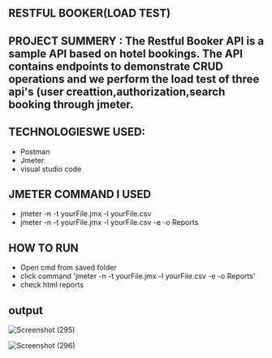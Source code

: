## RESTFUL BOOKER(LOAD TEST)
## PROJECT SUMMERY : The Restful Booker API is a sample API based on hotel bookings. The API contains endpoints to demonstrate CRUD operations and we perform the load test of three api's (user creattion,authorization,search booking through jmeter.
## TECHNOLOGIESWE USED:
- Postman
- Jmeter
- visual studio code
## JMETER COMMAND I USED
- jmeter -n -t yourFile.jmx -l yourFile.csv
- jmeter -n -t yourFile.jmx -l yourFile.csv -e -o Reports
## HOW TO RUN
- Open cmd from saved folder
- click command  'jmeter -n -t yourFile.jmx -l yourFile.csv -e -o Reports'
- check html reports

## output
![Screenshot (295)](https://github.com/user-attachments/assets/6185b936-9596-485d-a7f0-336c9e0a8bf6)

![Screenshot (296)](https://github.com/user-attachments/assets/1b055cd3-a56b-46dd-82cb-2f7d4e316a1b)



